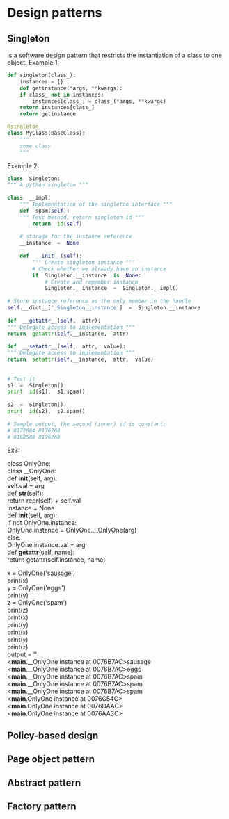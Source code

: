 # Design patterns

## Singleton
is a software design pattern that restricts the instantiation of a class to one object.
Example 1:
```python
def singleton(class_):
    instances = {}
    def getinstance(*args, **kwargs):
	if class_ not in instances:
	    instances[class_] = class_(*args, **kwargs)
	return instances[class_]
    return getinstance

@singleton
class MyClass(BaseClass):
    """
    some class
    """
```
  
Example 2:
```python
class  Singleton:  
""" A python singleton """  
  
class  __impl:  
    """ Implementation of the singleton interface """  
    def  spam(self):  
    """ Test method, return singleton id """  
        return  id(self)  
  
    # storage for the instance reference  
    __instance  =  None  
  
    def  __init__(self):  
        """ Create singleton instance """  
        # Check whether we already have an instance  
        if  Singleton.__instance  is  None:  
            # Create and remember instance  
            Singleton.__instance  =  Singleton.__impl()  
  
# Store instance reference as the only member in the handle  
self.__dict__['_Singleton__instance']  =  Singleton.__instance  
  
def  __getattr__(self,  attr):  
""" Delegate access to implementation """  
return  getattr(self.__instance,  attr)  
  
def  __setattr__(self,  attr,  value):  
""" Delegate access to implementation """  
return  setattr(self.__instance,  attr,  value)  
  
  
# Test it  
s1  =  Singleton()  
print  id(s1),  s1.spam()  
  
s2  =  Singleton()  
print  id(s2),  s2.spam()  
  
# Sample output, the second (inner) id is constant:  
# 8172684 8176268  
# 8168588 8176268
```
  

Ex3:

class OnlyOne:  
class __OnlyOne:  
def __init__(self, arg):  
self.val = arg  
def __str__(self):  
return repr(self) + self.val  
instance = None  
def __init__(self, arg):  
if not OnlyOne.instance:  
OnlyOne.instance = OnlyOne.__OnlyOne(arg)  
else:  
OnlyOne.instance.val = arg  
def __getattr__(self, name):  
return getattr(self.instance, name)  
  
x = OnlyOne('sausage')  
print(x)  
y = OnlyOne('eggs')  
print(y)  
z = OnlyOne('spam')  
print(z)  
print(x)  
print(y)  
print(`x`)  
print(`y`)  
print(`z`)  
output = '''  
<__main__.__OnlyOne instance at 0076B7AC>sausage  
<__main__.__OnlyOne instance at 0076B7AC>eggs  
<__main__.__OnlyOne instance at 0076B7AC>spam  
<__main__.__OnlyOne instance at 0076B7AC>spam  
<__main__.__OnlyOne instance at 0076B7AC>spam  
<__main__.OnlyOne instance at 0076C54C>  
<__main__.OnlyOne instance at 0076DAAC>  
<__main__.OnlyOne instance at 0076AA3C>
## Policy-based design

## Page object pattern

## Abstract pattern

## Factory pattern
<!--stackedit_data:
eyJoaXN0b3J5IjpbLTQwOTAwMDIwXX0=
-->